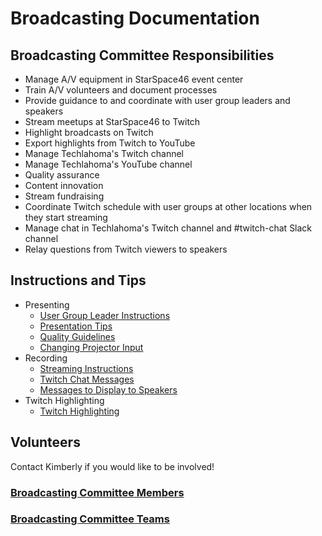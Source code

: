 # Broadcasting Documentation

## Broadcasting Committee Responsibilities
* Manage A/V equipment in StarSpace46 event center
* Train A/V volunteers and document processes
* Provide guidance to and coordinate with user group leaders and speakers
* Stream meetups at StarSpace46 to Twitch
* Highlight broadcasts on Twitch
* Export highlights from Twitch to YouTube
* Manage Techlahoma's Twitch channel
* Manage Techlahoma's YouTube channel
* Quality assurance
* Content innovation
* Stream fundraising
* Coordinate Twitch schedule with user groups at other locations when they start streaming
* Manage chat in Techlahoma's Twitch channel and #twitch-chat Slack channel
* Relay questions from Twitch viewers to speakers

## Instructions and Tips
* Presenting
  * [User Group Leader Instructions](Presenting/User-Group-Leader-Instructions.md)
  * [Presentation Tips](Presenting/Presentation-Tips.md)
  * [Quality Guidelines](Presenting/Stream-Quality-Guidelines.md)
  * [Changing Projector Input](Presenting/Changing-Projector-Input.md)
* Recording
  * [Streaming Instructions](Recording/Streaming-Instructions.md)
  * [Twitch Chat Messages](Recording/Twitch-chat-messages.md)
  * [Messages to Display to Speakers](Recording/Speaker-Messages.md)
* Twitch Highlighting
  * [Twitch Highlighting](TwitchHighlighting/Twitch&#32;Highlight.md)

## Volunteers
Contact Kimberly if you would like to be involved!

### [Broadcasting Committee Members](https://github.com/techlahoma/committees/blob/master/broadcasting.md)

### [Broadcasting Committee Teams](https://github.com/techlahoma/broadcasting/blob/master/teams.md)
